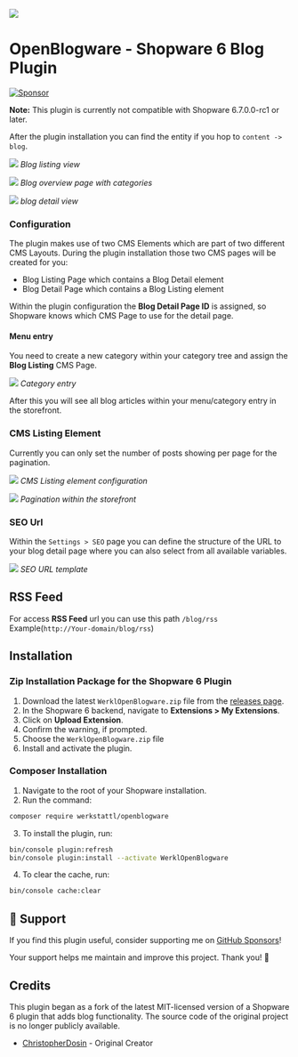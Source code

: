 ![](https://res.cloudinary.com/dtgdh7noz/image/upload/v1584709250/preview-blog_nn8mcq.jpg)

# OpenBlogware - Shopware 6 Blog Plugin

[![Sponsor](https://img.shields.io/badge/Sponsor-%E2%9D%A4-ff69b4?logo=github&style=for-the-badge)](https://github.com/sponsors/7underlines)

**Note:** This plugin is currently not compatible with Shopware 6.7.0.0-rc1 or later.

After the plugin installation you can find the entity if you hop to `content -> blog`.

![](https://sbp-plugin-images.s3.eu-west-1.amazonaws.com/phpZoe2dS)
*Blog listing view*

![](https://res.cloudinary.com/dtgdh7noz/image/upload/v1608026832/Bildschirmfoto_2020-12-15_um_12.06.25_ahbgze.png)
*Blog overview page with categories*

![](https://res.cloudinary.com/dtgdh7noz/image/upload/v1608026833/Bildschirmfoto_2020-12-15_um_12.06.31_tz3qql.png)
*blog detail view*

### Configuration
The plugin makes use of two CMS Elements which are part of two different CMS Layouts.
During the plugin installation those two CMS pages will be created for you:
* Blog Listing Page which contains a Blog Detail element
* Blog Detail Page which contains a Blog Listing element

Within the plugin configuration the **Blog Detail Page ID** is assigned,
so Shopware knows which CMS Page to use for the detail page.

#### Menu entry
You need to create a new category within your category tree
and assign the **Blog Listing** CMS Page.

![](https://res.cloudinary.com/dtgdh7noz/image/upload/v1602580652/Bildschirmfoto_2020-10-13_um_12.16.54_nmtgdw.png)
*Category entry*

After this you will see all blog articles within your menu/category entry in the storefront.

### CMS Listing Element
Currently you can only set the number of posts showing per page for the pagination.

![](https://res.cloudinary.com/dtgdh7noz/image/upload/v1602580706/Bildschirmfoto_2020-10-13_um_12.18.22_bdghy1.png)
*CMS Listing element configuration*

![](https://res.cloudinary.com/dtgdh7noz/image/upload/v1602581049/Bildschirmfoto_2020-10-13_um_12.23.42_popsgs.png)
*Pagination within the storefront*

### SEO Url
Within the `Settings > SEO` page you can define the structure of the URL to your blog detail page
where you can also select from all available variables.

![](https://res.cloudinary.com/dtgdh7noz/image/upload/v1602580850/Bildschirmfoto_2020-10-13_um_12.20.25_xxnrro.png)
*SEO URL template*

## RSS Feed
For access **RSS Feed** url you can use this path `/blog/rss`
Example(`http://Your-domain/blog/rss`)

## Installation

### Zip Installation Package for the Shopware 6 Plugin
1. Download the latest `WerklOpenBlogware.zip` file from the [releases page](https://github.com/Werkstattl/OpenBlogware/releases).
2. In the Shopware 6 backend, navigate to **Extensions > My Extensions**.
3. Click on **Upload Extension**.
4. Confirm the warning, if prompted.
5. Choose the `WerklOpenBlogware.zip` file
6. Install and activate the plugin.

### Composer Installation
1. Navigate to the root of your Shopware installation.
2. Run the command:
```sh
composer require werkstattl/openblogware
```
3. To install the plugin, run:
```sh
bin/console plugin:refresh
bin/console plugin:install --activate WerklOpenBlogware
```
4. To clear the cache, run:
```sh
bin/console cache:clear
```

## 🙏 Support

If you find this plugin useful, consider supporting me on [GitHub Sponsors](https://github.com/sponsors/7underlines)!

Your support helps me maintain and improve this project. Thank you! 💜

## Credits

This plugin began as a fork of the latest MIT-licensed version of a Shopware 6 plugin that adds blog functionality. The source code of the original project is no longer publicly available.

- [ChristopherDosin](https://github.com/ChristopherDosin) - Original Creator
